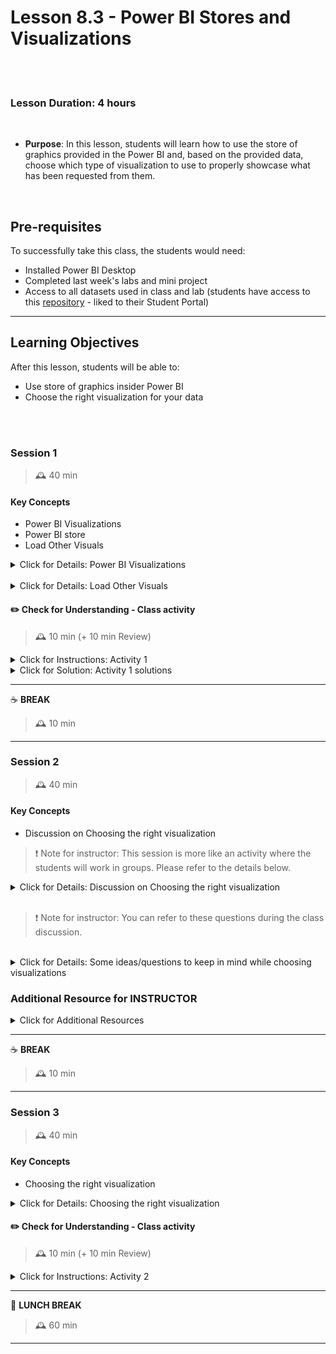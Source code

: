 # Lesson 8.3 - Power BI Stores and Visualizations

<br><br>

### Lesson Duration: 4 hours

<br>

- **Purpose**: In this lesson, students will learn how to use the store of graphics provided in the Power BI and, based on the provided data, choose which type of visualization to use to properly showcase what has been requested from them.

<br>

## Pre-requisites

To successfully take this class, the students would need:

- Installed Power BI Desktop
- Completed last week's labs and mini project
- Access to all datasets used in class and lab (students have access to this [repository](https://github.com/ironhack-edu/power-bi-resources) - liked to their Student Portal)

---

## Learning Objectives

After this lesson, students will be able to:

- Use store of graphics insider Power BI
- Choose the right visualization for your data
<!-- - Create reports in Power BI Desktop -->

<br><br>

### Session 1

> 🕰️ 40 min

#### Key Concepts

- Power BI Visualizations
- Power BI store
- Load Other Visuals

<details>
  <summary> Click for Details: Power BI Visualizations </summary>

<br>
    
### What is a Power BI Visualization?

- Default Power BI visuals

You already are aware of the default visuals in Power BI:

<br>

![Image](https://education-team-2020.s3.eu-west-1.amazonaws.com/power-bi/week-2/day2_default_powerBI_visuals.png)

<br>

- Microsoft AppSource

AppSource is the place for apps, add-ins, and extensions for your Microsoft software.

You can also get other visuals from **Microsoft AppSource**. Here is a link to the [AppSource](https://appsource.microsoft.com/en-us/marketplace/apps?page=1&product=power-bi-visuals).

- PowerBI Store

Within PowerBI you can import and use a lot of graphics that were created by developers around the world. Here are certified visuals indicated by a blue checkmark and freemium visuals. Also, if applies, you can import visualizations that were created inside your organization and start using them in your dashboard.

### Extra information for Java developers

<details>
  <summary> Click for Details: Java code in visuals </summary>

<br>

- When you add a Power BI Visual in a report, you are including JavaScript/HTML5/CSS3 code written by the author of the visual into your report. This code does not have access to the database. It only receives the data assigned to the visual and only produces the rendering in an iframe tag of the report page.

- The code is included in a `PBIVIZ` file that you can download from a website. When you get the visual from the AppSource, the `PBIVIZ` file is transferred from the Microsoft marketplace or the Organizational visuals tenant repository. Each visual has a unique `ID` (`GUID`) that identifies the visual. You can see the `GUID` of a visual by choosing the About context menu with a right-click in the Visualizations pane.

- Importing a visual means you are running JavaScript code that accesses the data presented in the visualization (there is no access to other data) and could potentially use any API available to JavaScript – including the ability to communicate to external services. As you see, security is important here.

</details>

Power BI has different categories of graphics inside the Power BI Store. We will mention the more frequently visuals used below:

- **Power BI Certified**: A certified visual is a visual whose code was inspected and approved by Microsoft, which guarantees that the custom visual satisfies the certification requirements. These requirements mainly verify that the custom visual use the right API, does not expose the user to any vulnerability, does not call external services, and does not access external resources. These are graphics that Power BI has reviewed and they certify. The other ones that are not here could be from other developers so you must be sure which graph are you importing into your report. Some examples are:

  - Word Cloud: to know the most used/mentioned word
  - Tornado Chart: to compare two attributes
  - Radar Chart: to compare multiple characteristics into one graphic
  - Filters: to add more options to filter your report
    - [Text Filter](https://appsource.microsoft.com/en-us/product/power-bi-visuals/wa104381309?tab=overview): to search across your dashboard
    - [Play Axis](https://appsource.microsoft.com/en-us/product/power-bi-visuals/wa104380981?tab=overview): to show your reports without having to click every time you want to change the values of a filter (similar to a dynamic slicer)

</details>

<br>

<details>
  <summary> Click for Details: Load Other Visuals</summary>

<br>

Now we are going to load a visual into Power BI.

- First, you need to click on the three dots that are in the visualizations ribbon and select Get more visuals.

<br>

![Image](https://education-team-2020.s3.eu-west-1.amazonaws.com/power-bi/week-2/day2_store.png)

<br>

- It will open a window where you're able to see all categories, you can navigate into it or use the Search option. We're going to add the Word Cloud visual, just click Add button next to the name of the visual.

<br>

![Image](https://education-team-2020.s3.eu-west-1.amazonaws.com/power-bi/week-2/day2_store_visuals.png)

<br>

- If the visual loads correctly, you will see a message and it will be added down original visual.

<br>

![Image](https://education-team-2020.s3.eu-west-1.amazonaws.com/power-bi/week-2/day2_imported_wc.png)

<br>

- To use it, just click on the new icon and import Product into Category and Gross Sales into Values.

<br>

![Image](https://education-team-2020.s3.eu-west-1.amazonaws.com/power-bi/week-2/day2_word_cloud.png)

</details>

#### :pencil2: Check for Understanding - Class activity

> 🕰️ 10 min (+ 10 min Review)

<details>
  <summary> Click for Instructions: Activity 1 </summary>

<br>

For this activity, we will use another dataset `population_by_zipCode_2010.xlsx`.

- Add heatmaps from Power BI Store.
- Load the data into Power BI.
- Use the heat map to see the distribution of data ie where is the data mostly collected from/ which areas?

**Hint**: In the Location (ID) section use the zip code column and the Values section, use the population column. Make sure that the aggregation on Population is Sum function.

</details>

<details>
  <summary>Click for Solution: Activity 1 solutions</summary>

<br>

- Add heatmap

<br>

![Image](https://education-team-2020.s3.eu-west-1.amazonaws.com/power-bi/week-2/day2_get_more_visual.png)

<br>

- Load the dataset

<br>

![Image](https://education-team-2020.s3.eu-west-1.amazonaws.com/power-bi/week-2/day2_load_data.png)

<br>

- Add Location ID and Values

<br>

![Image](https://education-team-2020.s3.eu-west-1.amazonaws.com/power-bi/week-2/day2_location_value.png)

<br>

- Checking the aggregation function on Population

<br>

![Image](https://education-team-2020.s3.eu-west-1.amazonaws.com/power-bi/week-2/day2_check_aggregation.png)

<br>

- Final plot

<br>

![Image](https://education-team-2020.s3.eu-west-1.amazonaws.com/power-bi/week-2/day2_final_plot.png)

</details>

---

:coffee: **BREAK**

> 🕰️ 10 min

---

### Session 2

> 🕰️ 40 min

#### Key Concepts

- Discussion on Choosing the right visualization

> :exclamation: Note for instructor: This session is more like an activity where the students will work in groups. Please refer to the details below.

<details>
<summary> Click for Details: Discussion on Choosing the right visualization </summary>
    
The objective of this session is to give some context to the students about when to choose the visuals and which visual do you go for.

> :exclamation: Note for instructor: We will talk about this topic in greater detail in the next session. This session is for the students to conduct their own research.

> :exclamation: Note fir instructor: Give at least 5 min per question. Then ask the group to share their answers, here is where you can interact with them and the discussion is going to flow. This should take 25 to 30 min and then we are going to share with them some advice about data visualization. Divide the class into small groups (2-3 people per group) and ask them to answer some questions like the ones below:

- Why you should use a BI tool instead of Excel?
- Read about different plots available in Power BI. (eg. pie charts, bar charts, stacked bar charts, scatter plots, and line plots. What information do these plots convey?
- How to decide which graph you should use? When do you use which plot based on the data and/or the business question?
- How could you represent more than 2 dimensions into one graph? (eg.category, price, location)
- Can a plot have multiple axes? If yes, illustrate a couple of examples when this could be useful.
- How can correct data visualization and storytelling benefit the company?

</details>

<br>

> :exclamation: Note for instructor: You can refer to these questions during the class discussion.

<br>

<details>
<summary> Click for Details: Some ideas/questions to keep in mind while choosing visualizations </summary>
   
<br>

Some questions to ask:

- Does your graph answer an interesting question?
- Will my graph raise someone’s attention? To answer this, you will need to take the first crucial step: determine to who this graph is addressed.
- Is your graph truthful?
- Check the reliability of your data sets. Graphical choices are important:
  - Numerical units and scales: will you use percentage or absolute values? how to represent values having different scales on the same graph? where to display the units and scales used in your graph?
  - Colors: how will the chosen colors be perceived by the reader? should you rather use a continuous or a discrete color scale? which misleading interpretations could my graph lead to?
  - Text and decorators: how will you arrange frames and text elements around the graph? which text font and style do you use? how to find the right mix between too much and too little information on and around the graph?
- Does your graph teach something new in a clear way?
- Teach something new in a clear way.

</details>

### Additional Resource for INSTRUCTOR

<details>
<summary> Click for Additional Resources </summary>
  
1. [Power BI data visualization](https://powerbi.microsoft.com/en-us/data-visualization/)
  
Some important questions mentioned here are:
  
- What are your goals and needs?

Take a moment to list out what types of data you have and what kinds of information and insights you want to gather.

- What features do you require?

Top data visualization solutions include features like business intelligence, analytics, enterprise reporting capabilities, giving you the flexibility to meet your needs both today and tomorrow.

- Where will your data come from?

Consider how you’ll connect or import your data and determine if the tool offers a seamless fit with your systems.

- Where will you need to see your data?

Find a tool that allows you to take your data and dashboards with you on any device, for quick insight and collaboration anywhere you are.

- Where would you like to publish your visualization?

Think about where your final presentation will be published. On a website, in a blog post, or an online news article? Find a tool that allows flexibility to post and share your data visualization wherever your story should be told—one that lets you create data stories with amazing interactive visualizations and easily publish them to your blog or website.

</details>

---

:coffee: **BREAK**

> 🕰️ 10 min

---

### Session 3

> 🕰️ 40 min

#### Key Concepts

- Choosing the right visualization

<details>
  <summary> Click for Details: Choosing the right visualization </summary>
  
<br>

**Note**: Here we will use the `financial_sample.xlsx` file and create some visualizations.

> :exclamation: Note to the instructor: You can ask students to use a different page for each visualization. We can use the same file later to create reports. It will be covered later in the week.

When creating graphics, it becomes really difficult to pick the correct visualization. You must have clear some aspects to each one of your graphics and your data to start plotting. Below you'll find a suggestion on when to pick each of the most common visualizations:

- Pie charts:
  - Are used to show data as part of a whole
  - Could be distracting
  - Too many slices could be difficult to represent

<br>

![Image](https://education-team-2020.s3.eu-west-1.amazonaws.com/power-bi/week-2/day2_pie.png)

<br>

- Bar charts
  - Are used to simultaneously display values of multiple variables
  - Usually better than pie charts
    - message more direct
    - easier on the eye
  - Easier to adapt for black and white printing or showing
  - Can be ordered to show more directly the magnitude of the most important variables

<br>

![Image](https://education-team-2020.s3.eu-west-1.amazonaws.com/power-bi/week-2/day2_bar.png)

<br>

- Scatter and Line Plots
  - A Scatter plot displays 2 sets of data (X, Y for example) via a series of markers (dots for example) Each marker represents an observation.
  - A line plot is similar to a scatter plot that displays adjacent data points via a segment. The data are ordered usually via the X value.

<br>

![Image](https://education-team-2020.s3.eu-west-1.amazonaws.com/power-bi/week-2/day2_scatterandline.png)

<br>

You can use the "Format" option under the Visualizations pane to change the plot.

<br>

![Image](https://education-team-2020.s3.eu-west-1.amazonaws.com/power-bi/week-2/day2_scatterandline2.png)

<br>

A simple example of Scatter Plots. They are used to study the relationship between two numerical variables. They are used to study correlations. Correlations are beyond the scope of our discussion.

<br>

![Image](https://education-team-2020.s3.eu-west-1.amazonaws.com/power-bi/week-2/day2_scatterPlot.png)

</details>

#### :pencil2: Check for Understanding - Class activity

> 🕰️ 10 min (+ 10 min Review)

<details>
  <summary> Click for Instructions: Activity 2 </summary>

<br>

You have read about different visualizations. Explore other visualizations from visualizations Pane. Use the Financials table to plot the charts.

</details>

---

:sandwich: **LUNCH BREAK**

> 🕰️ 60 min

---
